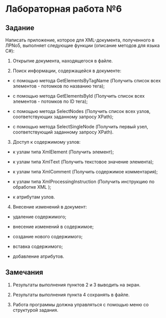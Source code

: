 # Лабораторная работа №6

## Задание

Написать приложение, которое для XML-документа, полученного в ЛРNo5, выполняет следующие функции (описание методов для языка C#):

1. Открытие документа, находящегося в файле.

2. Поиск информации, содержащейся в документе:

 * с помощью метода GetElementsByTagName (Получить список всех элементов - потомков по названию тега);

 * с помощью метода GetElementsById (Получить список всех элементов - потомков по ID тега);

 * с помощью метода SelectNodes (Получить список всех узлов, соответствующих заданному запросу XPath);

 * с помощью метода SelectSingleNode (Получить первый узел, соответствующий заданному запросу XPath).

3. Доступ к содержимому узлов:

 * к узлам типа XmlElement (Получить элемент);

 * к узлам типа XmlТext (Получить текстовое значение элемента);

 * к узлам типа XmlComment (Получить содержимое комментария);

 * к узлам типа XmlProcessingInstruction (Получить инструкцию по обработке XML <xsl>);

 * к атрибутам узлов.

4. Внесение изменений в документ:

 * удаление содержимого;
 
 * внесение изменений в содержимое;

 * создание нового содержимого;

 * вставка содержимого;

 * добавление атрибутов.

## Замечания

1. Результаты выполнения пунктов 2 и 3 выводить на экран.

2. Результаты выполнения пункта 4 сохранять в файле.

3. Работа программы должна управляться с помощью меню со структурой задания.
